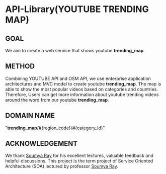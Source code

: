# API-Library(YOUTUBE TRENDING MAP)

## GOAL

We aim to create a web service that shows youtube **trending_map**.

## METHOD

Combining YOUTUBE API and OSM API, we use enterprise application architectures and MVC model to create youtube **trending_map**. The map is able to show the most popular videos based on categories and countries. Therefore, Users can get more information about youtube trending videos around the word from our youtube **trending_map**.

## DOMAIN NAME

"**trending_map**/#{region_code}/#{category_id}"

## ACKNOWLEDGEMENT

We thank [Soumya Ray](https://soumyaray.com/) for his excellent lectures, valuable feedback and helpful discussions. This project is the term project of Service Oriented Architecture (SOA) lectured by professor [Soumya Ray](https://soumyaray.com/).
